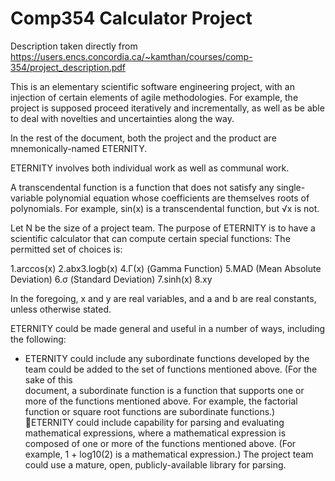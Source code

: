 # Comp354 Calculator Project
Description taken directly from https://users.encs.concordia.ca/~kamthan/courses/comp-354/project_description.pdf

This is an elementary scientific software engineering project, with an injection of certain elements of agile methodologies. For example, the project is supposed proceed iteratively and incrementally, as well as be able to deal with novelties and uncertainties along the way.

In  the  rest  of  the  document,  both  the  project  and  the  product  are  mnemonically-named  ETERNITY.

ETERNITY involves both individual work as well as communal work.

A transcendental  function  is  a  function  that  does  not  satisfy  any  single-variable  polynomial   equation   whose   coefficients   are   themselves   roots   of   polynomials.   For   example, sin(x) is a transcendental function, but √x is not.

Let  N  be  the  size  of  a  project  team.  The  purpose  of  ETERNITY  is  to  have  a  scientific  calculator that can compute certain special functions:
The permitted set of choices is:

1.arccos(x)
2.abx3.logb(x)
4.Γ(x) (Gamma Function)
5.MAD (Mean Absolute Deviation)
6.σ (Standard Deviation)
7.sinh(x)
8.xy

In  the  foregoing,  x  and  y  are  real  variables,  and  a  and  b  are  real  constants,  unless  otherwise stated.

ETERNITY  could  be  made  general  and  useful  in  a  number  of  ways,  including  the  following: 
  - ETERNITY could include any subordinate functions developed by the team could be added  to  the  set  of  functions  mentioned  above.  (For  the  sake  of  this  
  document,  a  subordinate  function  is  a  function  that  supports  one  or  more  of  the  functions  mentioned  above.  For  example,  the  factorial  function  or 
  square  root  functions  are  subordinate functions.) ETERNITY  could  include  capability  for  parsing  and  evaluating  mathematical  expressions,  where  a 
  mathematical  expression  is  composed  of  one  or  more  of  the  functions mentioned above. (For example, 1 + log10(2) is a mathematical expression.) The project
  team could use a mature, open, publicly-available library for parsing.
